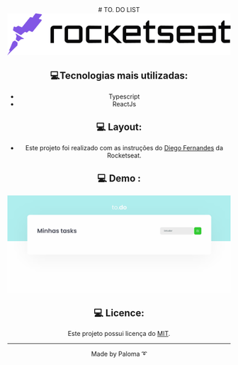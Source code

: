 <div align="center">
# TO. DO LIST
 <div align="center">
  <img src="https://github.com/palomavila/to-do-list/blob/main/github/logo.png" title="Logo" />

## 💻Tecnologias mais utilizadas:

- Typescript
- ReactJs

## 💻 Layout:

- Este projeto foi realizado com as instruções do [Diego Fernandes](https://github.com/rocketseat-education/) da Rocketseat.

## 💻 Demo :

  <img src="https://github.com/palomavila/to-do-list/blob/main/github/task.gif" title="Screen" />

## 💻 Licence:

Este projeto possui licença do [MIT](https://github.com/palomavila/to-do-list/blob/main/LICENSE).

---

<p align="center">Made by Paloma ➰</p>

